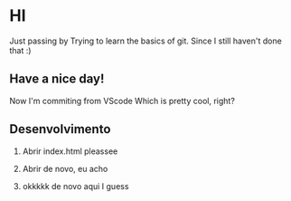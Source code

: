 # HI

Just passing by
Trying to learn the basics of git.
Since I still haven't done that :)

## Have a nice day!

Now I'm commiting from VScode
Which is pretty cool, right?

## Desenvolvimento

1. Abrir index.html pleassee

2. Abrir de novo, eu acho

3. okkkkk de novo aqui I guess
